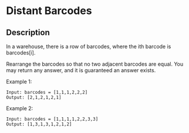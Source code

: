 #  Distant Barcodes

## Description

In a warehouse, there is a row of barcodes, where the ith barcode is barcodes[i].

Rearrange the barcodes so that no two adjacent barcodes are equal. You may return any answer, and it is guaranteed an answer exists.
 
Example 1:


```
Input: barcodes = [1,1,1,2,2,2]
Output: [2,1,2,1,2,1]
```

Example 2:

```
Input: barcodes = [1,1,1,1,2,2,3,3]
Output: [1,3,1,3,1,2,1,2]
```

